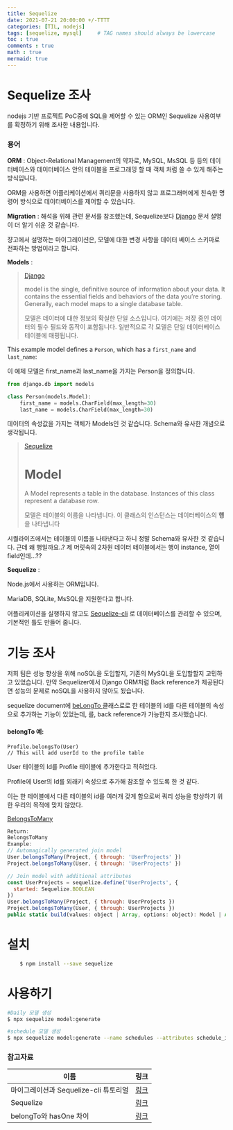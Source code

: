 ```yaml
---
title: Sequelize
date: 2021-07-21 20:00:00 +/-TTTT
categories: [TIL, nodejs]
tags: [sequelize, mysql]     # TAG names should always be lowercase
toc : true
comments : true
math : true
mermaid: true
---
```

# Sequelize 조사

nodejs 기반 프로젝트 PoC중에 SQL을 제어할 수 있는 ORM인 Sequelize 사용여부를 확정하기 위해 조사한 내용입니다.

### 용어

**ORM** : Object-Relational Management의 약자로, MySQL, MsSQL 등 등의 데이터베이스와 데이터베이스 안의 테이블을 프로그래밍 할 때 객체 처럼 쓸 수 있게 해주는 방식입니다. 

ORM을 사용하면 어플리케이션에서 쿼리문을 사용하지 않고 프로그래머에게 친숙한 명령어 방식으로 데이터베이스를 제어할 수 있습니다.



**Migration** : 해석을 위해 관련 문서를 참조했는데, Sequelize보다 [Django](https://docs.djangoproject.com/en/3.2/topics/migrations/) 문서 설명이 더 알기 쉬운 것 같습니다.

쟝고에서 설명하는 마이그레이션은, 모델에 대한 변경 사항을 데이터 베이스 스키마로 전파하는 방법이라고 합니다.

**Models**  : 

> [Django](https://docs.djangoproject.com/en/3.2/topics/db/models/A )
>
> model is the single, definitive source of information about your data. It contains the essential fields and behaviors of the data you’re storing. Generally, each model maps to a single database table.
>
> 모델은 데이터에 대한 정보의 확실한 단일 소스입니다. 여기에는 저장 중인 데이터의 필수 필드와 동작이 포함됩니다. 일반적으로 각 모델은 단일 데이터베이스 테이블에 매핑됩니다.

This example model defines a `Person`, which has a `first_name` and `last_name`:

이 예제 모델은 first_name과 last_name을 가지는 Person을 정의합니다.

```python
from django.db import models

class Person(models.Model):
    first_name = models.CharField(max_length=30)
    last_name = models.CharField(max_length=30)
```

데이터의 속성값을 가지는 객체가 Models인 것 같습니다. Schema와 유사한 개념으로 생각됩니다.



>  [Sequelize](https://sequelize.org/master/class/lib/model.js~Model.html)
>
>  # Model
>
>  A Model represents a table in the database. Instances of this class represent a database row.
>
>  모델은 테이블의 이름을 나타냅니다. 이 클래스의 인스턴스는 데이터베이스의 **행** 을 나타냅니다

 시퀄라이즈에서는 테이블의 이름을 나타낸다고 하니 정말 Schema와 유사한 것 같습니다. 근데 왜 행일까요..? 제 머릿속의 2차원 데이터 테이블에서는 행이 instance, 열이 field인데...??

**Sequelize** : 

Node.js에서 사용하는 ORM입니다.

 MariaDB, SQLite, MsSQL을 지원한다고 합니다.

어플리케이션을 실행하지 않고도 [Sequelize-cli](https://github.com/sequelize/cli) 로 데이터베이스를 관리할 수 있으며, 기본적인 틀도 만들어 줍니다.



# 기능 조사 

 저희 팀은 성능 향상을 위해 noSQL을 도입할지, 기존의 MySQL을 도입할할지 고민하고 있었습니다. 만약 Sequelizer에서 Django ORM처럼 Back reference가 제공된다면 성능의 문제로 noSQL을 사용하지 않아도 됬습니다. 

 sequelize document에 [beLongTo ](https://sequelize.org/master/class/lib/associations/belongs-to.js~BelongsTo.html) 클래스로로 한 테이블의 id를 다른 테이블의 속성으로 추가하는 기능이 있었는데, 를, back reference가 가능한지 조사했습니다.



#### belongTo 예:

```
Profile.belongsTo(User) 
// This will add userId to the profile table
```

User 테이블의 Id를 Profile 테이블에 추가한다고 적혀있다.

Profile에  User의 Id를 외래키 속성으로 추가해 참조할 수 있도록 한 것 같다.

 이는 한 테이블에서 다른 테이블의 id를 여러개 갖게 함으로써 쿼리 성능을 향상하기 위한 우리의 목적에 맞지 않았다.



[BelongsToMany](https://sequelize.org/master/class/lib/associations/belongs-to-many.js~BelongsToMany.html)

```js
Return:
BelongsToMany
Example:
// Automagically generated join model
User.belongsToMany(Project, { through: 'UserProjects' })
Project.belongsToMany(User, { through: 'UserProjects' })

// Join model with additional attributes
const UserProjects = sequelize.define('UserProjects', {
  started: Sequelize.BOOLEAN
})
User.belongsToMany(Project, { through: UserProjects })
Project.belongsToMany(User, { through: UserProjects })
public static build(values: object | Array, options: object): Model | Array<Model>
```





# 설치

```bash
	$ npm install --save sequelize
```



# 사용하기

```bash
#Daily 모델 생성
$ npx sequelize model:generate

#schedule 모델 생성
$ npx sequelize model:generate --name schedules --attributes schedule_id:integer,user_id:string,date:date,title:string,context:string,started_at:date,finished_at:date,deadline_at:date,created_at:date,updated_at:date,point:integer,is_finished:boolean,notification:date,noti_extend:integer,challenge_id:integer
```



### 참고자료

[1]: https://sequelize.org/master/manual/migrations.html

| 이름                                  | 링크                                                                                                                                                                                       |
| ------------------------------------- | ------------------------------------------------------------------------------------------------------------------------------------------------------------------------------------------ |
| 마이그레이션과 Sequelize-cli 튜토리얼 | [링크](https://medium.com/prisma-korea/%EB%B2%88%EC%97%AD-%EB%A7%88%EC%9D%B4%EA%B7%B8%EB%A0%88%EC%9D%B4%EC%85%98%EA%B3%BC-sequelize-cli-%ED%8A%9C%ED%86%A0%EB%A6%AC%EC%96%BC-3926c0a9eae6) |
| Sequelize                             | [링크](https://sequelize.org/master/index.html)                                                                                                                                            |
| belongTo와 hasOne 차이                | [링크](https://wooooooak.github.io/node.js/2018/08/22/sequelize1%EB%8C%801/)                                                                                                               |

